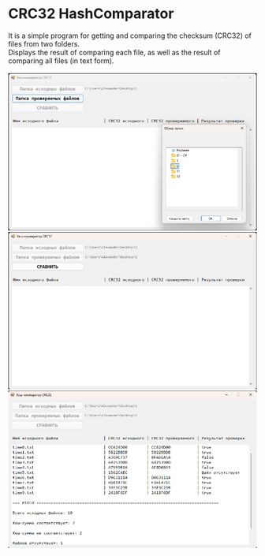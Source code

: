 # CRC32 HashComparator
 It is a simple program for getting and comparing the checksum (CRC32) of files from two folders. \
 Displays the result of comparing each file, as well as the result of comparing all files (in text form). \
\
![IMG1](README_IMG/1.png)
\
![IMG2](README_IMG/2.png)
\
![IMG3](README_IMG/3.png)